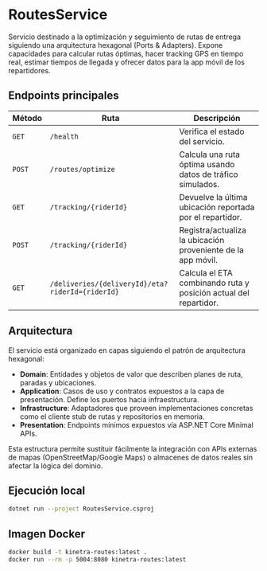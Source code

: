 # RoutesService

Servicio destinado a la optimización y seguimiento de rutas de entrega siguiendo una arquitectura hexagonal (Ports & Adapters). Expone capacidades para calcular rutas óptimas, hacer tracking GPS en tiempo real, estimar tiempos de llegada y ofrecer datos para la app móvil de los repartidores.

## Endpoints principales

| Método | Ruta | Descripción |
| --- | --- | --- |
| `GET` | `/health` | Verifica el estado del servicio. |
| `POST` | `/routes/optimize` | Calcula una ruta óptima usando datos de tráfico simulados. |
| `GET` | `/tracking/{riderId}` | Devuelve la última ubicación reportada por el repartidor. |
| `POST` | `/tracking/{riderId}` | Registra/actualiza la ubicación proveniente de la app móvil. |
| `GET` | `/deliveries/{deliveryId}/eta?riderId={riderId}` | Calcula el ETA combinando ruta y posición actual del repartidor. |

## Arquitectura

El servicio está organizado en capas siguiendo el patrón de arquitectura hexagonal:

- **Domain**: Entidades y objetos de valor que describen planes de ruta, paradas y ubicaciones.
- **Application**: Casos de uso y contratos expuestos a la capa de presentación. Define los puertos hacia infraestructura.
- **Infrastructure**: Adaptadores que proveen implementaciones concretas como el cliente stub de rutas y repositorios en memoria.
- **Presentation**: Endpoints mínimos expuestos vía ASP.NET Core Minimal APIs.

Esta estructura permite sustituir fácilmente la integración con APIs externas de mapas (OpenStreetMap/Google Maps) o almacenes de datos reales sin afectar la lógica del dominio.

## Ejecución local

```bash
dotnet run --project RoutesService.csproj
```

## Imagen Docker

```bash
docker build -t kinetra-routes:latest .
docker run --rm -p 5004:8080 kinetra-routes:latest
```
